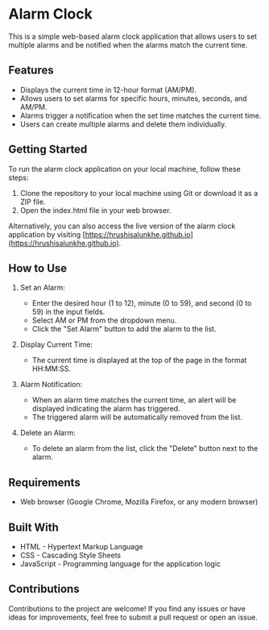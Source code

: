 # Alarm Clock

This is a simple web-based alarm clock application that allows users to set multiple alarms and be notified when the alarms match the current time.

## Features

- Displays the current time in 12-hour format (AM/PM).
- Allows users to set alarms for specific hours, minutes, seconds, and AM/PM.
- Alarms trigger a notification when the set time matches the current time.
- Users can create multiple alarms and delete them individually.

## Getting Started

To run the alarm clock application on your local machine, follow these steps:

1. Clone the repository to your local machine using Git or download it as a ZIP file.
2. Open the index.html file in your web browser.

Alternatively, you can also access the live version of the alarm clock application by visiting [https://hrushisalunkhe.github.io](https://hrushisalunkhe.github.io).

## How to Use

1. Set an Alarm:
   - Enter the desired hour (1 to 12), minute (0 to 59), and second (0 to 59) in the input fields.
   - Select AM or PM from the dropdown menu.
   - Click the "Set Alarm" button to add the alarm to the list.

2. Display Current Time:
   - The current time is displayed at the top of the page in the format HH:MM:SS.

3. Alarm Notification:
   - When an alarm time matches the current time, an alert will be displayed indicating the alarm has triggered.
   - The triggered alarm will be automatically removed from the list.

4. Delete an Alarm:
   - To delete an alarm from the list, click the "Delete" button next to the alarm.

## Requirements

- Web browser (Google Chrome, Mozilla Firefox, or any modern browser)

## Built With

- HTML - Hypertext Markup Language
- CSS - Cascading Style Sheets
- JavaScript - Programming language for the application logic

## Contributions

Contributions to the project are welcome! If you find any issues or have ideas for improvements, feel free to submit a pull request or open an issue.

 
